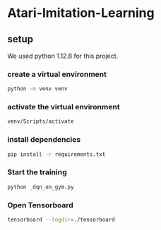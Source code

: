 # Atari-Imitation-Learning

## setup

We used python 1.12.8 for this project.

### create a virtual environment
```bash
python -m venv venv
```

### activate the virtual environment
```bash
venv/Scripts/activate
```

### install dependencies
```bash
pip install -r requirements.txt
```

### Start the training
```bash
python _dqn_on_gym.py
```

### Open Tensorboard
```bash
tensorboard --logdir=./tensorboard
```